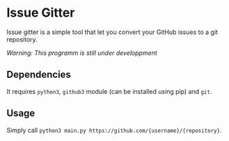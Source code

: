 
Issue Gitter
============


Issue gitter is a simple tool that let you convert your GitHub issues to a git repository.

*Warning: This programm is still under developpment*


Dependencies
------------

It requires `python3`, `github3` module (can be installed using pip) and `git`.


Usage
-----

Simply call `python3 main.py https://github.com/{username}/{repository}`.
